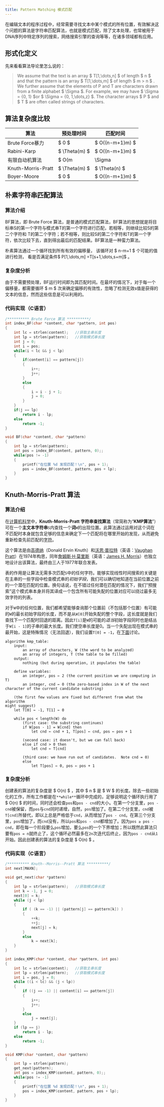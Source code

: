 ```yaml
---
title: Pattern Matching 模式匹配
---
```


在编辑文本的程序过程中，经常需要寻找文本中某个模式的所有位置，有效解决这个问题的算法是字符串匹配算法，也就是模式匹配，除了文本处理，也常被用于DNA序列中特定序列的搜索，网络搜索引擎的查询等等，在诸多领域都有应用。

<!-- more -->

## 形式化定义

先来看看算法导论里怎么说的：

> We assume that the text is an array $ T[1,\dots,n] $ of length $ n $ and that the pattern is an array $ T[1,\dots,m] $ of length $ m > n $ . We further assume that the elements of P and T are characters drawn from a finite alphabet $ \Sigma $. For example, we may have $ \Sigma = \{0, 1\} $or $ \Sigma = \{0, 1,\dots,z\} $. The character arrays $ P $ and $ T $ are often called strings of characters.

## 算法复杂度比较

| 算法                 | 预处理时间            | 匹配时间            |
| ------------------ | ---------------- | --------------- |
| Brute Force暴力      | $ 0 $            | $ O((n-m+1)m) $ |
| Rabini-Karp        | $ \Theta(m) $    | $ O((n-m+1)m) $ |
| 有限自动机算法            | $ O(m|\Sigma|) $ | $ \Theta(n) $   |
| Knuth-Morris-Pratt | $ \Theta(m) $    | $ \Theta(n) $   |
| Boyer-Moore        | $ 0 $            | $ O((n-m+1)m) $ |

## 朴素字符串匹配算法

### 算法介绍

BF算法，即 Brute Force 算法，是普通的模式匹配算法，BF算法的思想就是将目标串S的第一个字符与模式串T的第一个字符进行匹配，若相等，则继续比较S的第二个字符和 T的第二个字符；若不相等，则比较S的第二个字符和T的第一个字符，依次比较下去，直到得出最后的匹配结果。BF算法是一种蛮力算法。

朴素算法通过一个循环找到所有有效的偏移量， 该循环对 $ n-m+1 $ 个可能的值进行检测， 看是否满足条件$ P[1,\dots,m] =T[s+1,\dots,s+m]$ 。

### 复杂度分析

由于不需要预处理，BF运行时间即为其匹配时间。在最坏的情况下，对于每一个偏移量，都需要循环 $ m $ 次来确定偏移的有效性，忽略了检测无效s值是获得的文本的信息，然而这些信息是可以利用的。

### 代码实现（C语言）

```c
/********** Brute Force 算法 **********/
int index_BF(char *content, char *pattern, int pos)
{
    int lc = strlen(content);   //获取主串长度
    int lp = strlen(pattern);   //获取模式串长度
    int j = 0;
    int i = pos;
    while(i < lc && j < lp)
    {
        if(content[i] == pattern[j])
        {
            i++;
            j++;
        }
        else
        {
            i = i - j + 1;
            j = 0;
        }
    }
    if(j == lp)
        return i - lp;
    else
        return -1;
}

void BF(char *content, char *pattern)
{
    int lp = strlen(pattern);
    int pos = index_BF(content, pattern, 0);;
    while(pos != -1)
    {
        printf("在位置 %d 发现匹配！\n", pos + 1);
        pos = index_BF(content, pattern, pos + lp);
    }
}
```

## Knuth-Morris-Pratt 算法

### 算法介绍

在[计算机科学](https://zh.wikipedia.org/wiki/%E8%AE%A1%E7%AE%97%E6%9C%BA%E7%A7%91%E5%AD%A6)中，**Knuth-Morris-Pratt 字符串查找算法**（常简称为“**KMP算法**”）可在一个**主文本字符串**`S`内查找一个**词**`W`的出现位置。此算法通过运用对这个词在不匹配时本身就包含足够的信息来确定下一个匹配将在哪里开始的发现，从而避免重新检查先前匹配的[字符](https://zh.wikipedia.org/wiki/%E5%AD%97%E7%AC%A6)。

这个算法是由[高德纳](https://zh.wikipedia.org/wiki/%E9%AB%98%E5%BE%B7%E7%BA%B3)（Donald Ervin Knuth）和[沃恩·普拉特](https://zh.wikipedia.org/w/index.php?title=%E6%B2%83%E6%81%A9%C2%B7%E6%99%AE%E6%8B%89%E7%89%B9&action=edit&redlink=1)（英语：[Vaughan Pratt](https://en.wikipedia.org/wiki/Vaughan_Pratt)）在1974年构思，同年[詹姆斯·H·莫里斯](https://zh.wikipedia.org/w/index.php?title=%E8%A9%B9%E5%A7%86%E6%96%AF%C2%B7H%C2%B7%E8%8E%AB%E9%87%8C%E6%96%AF&action=edit&redlink=1)（英语：[James H. Morris](https://en.wikipedia.org/wiki/James_H._Morris)）也独立地设计出该算法，最终由三人于1977年联合发表。

表的作用是让算法无需多次匹配`S`中的任何字符。能够实现线性时间搜索的关键是在主串的一些字段中检查模式串的*初始字段*，我们可以确切地知道在当前位置之前的一个潜在匹配的位置。换句话说，在不错过任何潜在匹配的情况下，我们"预搜索"这个模式串本身并将其译成一个包含所有可能失配的位置对应可以绕过最多无效字符的列表。

对于`W`中的任何位置，我们都希望能够查询那个位置前（不包括那个位置）有可能的`W`的最长初始字段的长度，而不是从`W[0]`开始失配的整个字段，这长度就是我们查找下一个匹配时回退的距离。因此`T[i]`是`W`的可能的*适当*初始字段同时也是结丛于`W[i - 1]`的子串的最大长度。我们使空串长度是0。当一个失配出现在模式串的最开始，这是特殊情况（无法回退），我们设置`T[0] = -1`，在[下面](https://zh.wikipedia.org/wiki/%E5%85%8B%E5%8A%AA%E6%96%AF-%E8%8E%AB%E9%87%8C%E6%96%AF-%E6%99%AE%E6%8B%89%E7%89%B9%E7%AE%97%E6%B3%95#.E5.BB.BA.E7.AB.8B.E8.A1.A8.E7.AE.97.E6.B3.95.E7.9A.84.E4.BC.AA.E4.BB.A3.E7.A0.81.E7.9A.84.E8.A7.A3.E9.87.8A)讨论。

```algorithm
algorithm kmp_table:
    input:
        an array of characters, W (the word to be analyzed)
        an array of integers, T (the table to be filled)
    output:
        nothing (but during operation, it populates the table)

    define variables:
        an integer, pos ← 2 (the current position we are computing in T)
        an integer, cnd ← 0 (the zero-based index in W of the next 
character of the current candidate substring)

    (the first few values are fixed but different from what the algorithm 
might suggest)
    let T[0] ← -1, T[1] ← 0

    while pos < length(W) do
        (first case: the substring continues)
        if W[pos - 1] = W[cnd] then
            let cnd ← cnd + 1, T[pos] ← cnd, pos ← pos + 1

        (second case: it doesn't, but we can fall back)
        else if cnd > 0 then
            let cnd ← T[cnd]

        (third case: we have run out of candidates.  Note cnd = 0)
        else
            let T[pos] ← 0, pos ← pos + 1
```

### 复杂度分析

创建表的算法的复杂度是 $ O(n) $ ，其中 $ n $ 是 $ W $ 的长度。除去一些初始化的工作，所有工作都是在`**while**`循环中完成的，足够说明这个循环执行用了 $ O(n) $ 的时间，同时还会检查`pos`和`pos - cnd`的大小。在第一个分支里，`pos - cnd`被保留，而`pos`与`cnd`同时递增，自然，`pos`增加了。在第二个分支里，`cnd`被`T[cnd]`所替代，即以上总是严格低于`cnd`，从而增加了`pos - cnd`。在第三个分支里，`pos`增加了，而`cnd`没有，所以`pos`和`pos - cnd`都增加了。因为`pos ≥ pos - cnd`，即在每一个阶段要么`pos`增加，要么`pos`的一个下界增加；所以既然此算法只要有`pos = n`就终止了，这个循环必然最多在`2n`次迭代后终止，因为`pos - cnd`从`1`开始。因此创建表的算法的复杂度是 $ O(n) $ 。

### 代码实现（C语言）

```c
/********** Knuth--Morris--Pratt 算法 **********/
int next[MAXN];

void get_next(char *pattern)
{
    int lp = strlen(pattern);   //获取模式串长度
    int k = -1, j = 0;
    next[0] = k;
    while (j < lp)
    {
        if ( (k == -1) || (pattern[j] == pattern[k]) )
        {
            ++k;
            ++j;
            next[j] = k;
        }
        else
            k = next[k];
    }
}

int index_KMP(char *content, char *pattern, int pos)  
{
    int lc = strlen(content);   //获取主串长度
    int lp = strlen(pattern);   //获取模式串长度
    int i = pos, j = 0;
    while ((i < lc) && (j < lp))
    {
        if ((j == -1) || content[i] == pattern[j])
        {  
            i++;
            j++;
        }
        else
            j = next[j];
    }
    if (lp == j)
        return i - lp;
    else
        return -1;
}

void KMP(char *content, char *pattern)
{
    int lp = strlen(pattern);
    get_next(pattern);
    int pos = index_KMP(content, pattern, 0);;
    while(pos != -1)
    {
        printf("在位置 %d 发现匹配！\n", pos + 1);
        pos = index_KMP(content, pattern, pos + lp);
    }
}
```